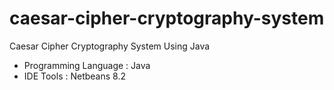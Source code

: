 # caesar-cipher-cryptography-system
Caesar Cipher Cryptography System Using Java

- Programming Language : Java
- IDE Tools : Netbeans 8.2
